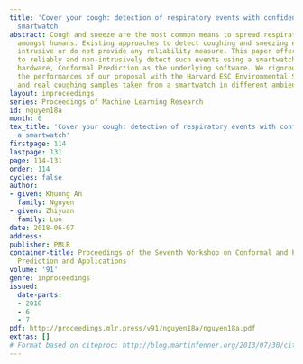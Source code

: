 ```yaml
---
title: 'Cover your cough: detection of respiratory events with confidence using a
  smartwatch'
abstract: Cough and sneeze are the most common means to spread respiratory diseases
  amongst humans. Existing approaches to detect coughing and sneezing events are either
  intrusive or do not provide any reliability measure. This paper offers a novel proposal
  to reliably and non-intrusively detect such events using a smartwatch as the underlying
  hardware, Conformal Prediction as the underlying software. We rigorously analysed
  the performances of our proposal with the Harvard ESC Environmental Sound dataset,
  and real coughing samples taken from a smartwatch in different ambient noises.
layout: inproceedings
series: Proceedings of Machine Learning Research
id: nguyen18a
month: 0
tex_title: 'Cover your cough: detection of respiratory events with confidence using
  a smartwatch'
firstpage: 114
lastpage: 131
page: 114-131
order: 114
cycles: false
author:
- given: Khuong An
  family: Nguyen
- given: Zhiyuan
  family: Luo
date: 2018-06-07
address: 
publisher: PMLR
container-title: Proceedings of the Seventh Workshop on Conformal and Probabilistic
  Prediction and Applications
volume: '91'
genre: inproceedings
issued:
  date-parts:
  - 2018
  - 6
  - 7
pdf: http://proceedings.mlr.press/v91/nguyen18a/nguyen18a.pdf
extras: []
# Format based on citeproc: http://blog.martinfenner.org/2013/07/30/citeproc-yaml-for-bibliographies/
---
```

